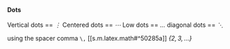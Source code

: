 

#### Dots

Vertical dots == _$\vdots$_
Centered dots == _$\cdots$_
Low dots == _$\ldots$_
diagonal dots == _$\ddots$_

using the spacer comma `\,` [[s.m.latex.math#^50285a]]
_$\{2,3,\,\ldots\}$_
